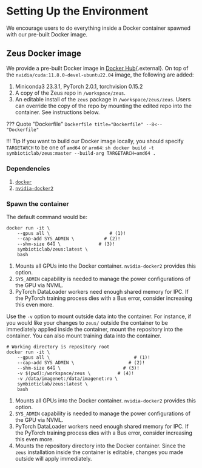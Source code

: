 # Setting Up the Environment

We encourage users to do everything inside a Docker container spawned with our pre-built Docker image.

## Zeus Docker image

We provide a pre-built Docker image in [Docker Hub](https://hub.docker.com/r/symbioticlab/zeus){.external}.
On top of the `nvidia/cuda:11.8.0-devel-ubuntu22.04` image, the following are added:

1. Miniconda3 23.3.1, PyTorch 2.0.1, torchvision 0.15.2
1. A copy of the Zeus repo in `/workspace/zeus`.
1. An editable install of the `zeus` package in `/workspace/zeus/zeus`. Users can override the copy of the repo by mounting the edited repo into the container. See instructions below.

??? Quote "Dockerfile"
    ```Dockerfile title="Dockerfile"
    --8<-- "Dockerfile"
    ```

!!! Tip
    If you want to build our Docker image locally, you should specify `TARGETARCH` to be one of `amd64` or `arm64`:
    ```sh
    docker build -t symbioticlab/zeus:master --build-arg TARGETARCH=amd64 .
    ```


### Dependencies

1. [`docker`](https://docs.docker.com/engine/install/)
1. [`nvidia-docker2`](https://docs.nvidia.com/datacenter/cloud-native/container-toolkit/install-guide.html)

### Spawn the container

The default command would be:

``` { .sh .annotate }
docker run -it \
    --gpus all \                      # (1)!
    --cap-add SYS_ADMIN \           # (2)!
    --shm-size 64G \              # (3)!
    symbioticlab/zeus:latest \
    bash
```

1. Mounts all GPUs into the Docker container. `nvidia-docker2` provides this option.
2. `SYS_ADMIN` capability is needed to manage the power configurations of the GPU via NVML.
3. PyTorch DataLoader workers need enough shared memory for IPC. If the PyTorch training process dies with a Bus error, consider increasing this even more.

Use the `-v` option to mount outside data into the container.
For instance, if you would like your changes to `zeus/` outside the container to be immediately applied inside the container, mount the repository into the container.
You can also mount training data into the container.

``` { .sh .annotate }
# Working directory is repository root
docker run -it \
    --gpus all \                               # (1)!
    --cap-add SYS_ADMIN \                    # (2)!
    --shm-size 64G \                       # (3)!
    -v $(pwd):/workspace/zeus \          # (4)!
    -v /data/imagenet:/data/imagenet:ro \
    symbioticlab/zeus:latest \
    bash
```

1. Mounts all GPUs into the Docker container. `nvidia-docker2` provides this option.
2. `SYS_ADMIN` capability is needed to manage the power configurations of the GPU via NVML.
3. PyTorch DataLoader workers need enough shared memory for IPC. If the PyTorch training process dies with a Bus error, consider increasing this even more.
4. Mounts the repository directory into the Docker container. Since the `zeus` installation inside the container is editable, changes you made outside will apply immediately.
